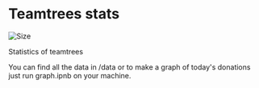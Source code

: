 # Teamtrees stats
![Size](https://img.shields.io/github/repo-size/filiptronicek/teamtrees-stats)

Statistics of teamtrees


You can find all the data in /data or to make a graph of today's donations just run graph.ipnb on your machine.
